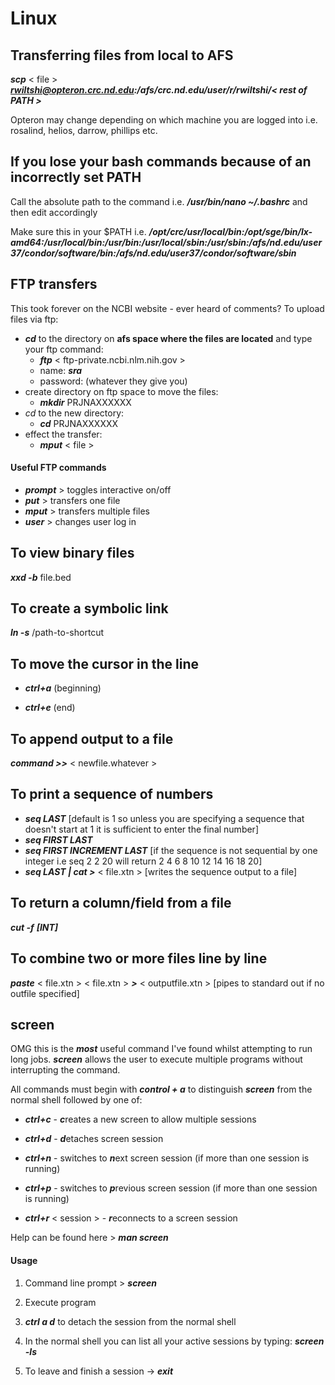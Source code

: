 # Linux

## Transferring files from local to AFS
***scp*** < file > ***rwiltshi@opteron.crc.nd.edu:/afs/crc.nd.edu/user/r/rwiltshi/< rest of PATH >***

Opteron may change depending on which machine you are logged into i.e. rosalind, helios, darrow, phillips etc.

## If you lose your bash commands because of an incorrectly set PATH
Call the absolute path to the command i.e. ***/usr/bin/nano ~/.bashrc*** and then edit accordingly

Make sure this in your $PATH i.e. ***/opt/crc/usr/local/bin:/opt/sge/bin/lx-amd64:/usr/local/bin:/usr/bin:/usr/local/sbin:/usr/sbin:/afs/nd.edu/user37/condor/software/bin:/afs/nd.edu/user37/condor/software/sbin***

## FTP transfers
This took forever on the NCBI website - ever heard of comments? To upload files via ftp:
- ***cd*** to the directory on **afs space where the files are located** and type your ftp command: 
  - ***ftp*** < ftp-private.ncbi.nlm.nih.gov >
  - name: ***sra***
  - password: (whatever they give you)
- create directory on ftp space to move the files:
  - ***mkdir*** PRJNAXXXXXX
- *cd* to the new directory:
  - ***cd*** PRJNAXXXXXX
- effect the transfer:
  - ***mput*** < file >
  
#### Useful FTP commands
  - ***prompt*** > toggles interactive on/off
  - ***put*** > transfers one file
  - ***mput*** > transfers multiple files
  - ***user*** > changes user log in

## To view binary files
***xxd -b*** file.bed

## To create a symbolic link
***ln -s*** /path-to-shortcut

## To move the cursor in the line
- ***ctrl+a*** (beginning)

- ***ctrl+e*** (end)

## To append output to a file
***command >>*** < newfile.whatever >

## To print a sequence of numbers 

- ***seq LAST***
  [default is 1 so unless you are specifying a sequence that doesn't start at 1 it is sufficient to enter the final number]
- ***seq FIRST LAST***
- ***seq FIRST INCREMENT LAST*** 
  [if the sequence is not sequential by one integer i.e seq 2 2 20 will return 2 4 6 8 10 12 14 16 18 20]
- ***seq LAST | cat >*** < file.xtn >
  [writes the sequence output to a file]

## To return a column/field from a file
***cut -f*** ***[INT]***

## To combine two or more files line by line
***paste*** < file.xtn > < file.xtn > ***>*** < outputfile.xtn > [pipes to standard out if no outfile specified]

## screen
OMG this is the ***most*** useful command I've found whilst attempting to run long jobs. ***screen*** allows the user to execute multiple programs without interrupting the command.

All commands must begin with ***control + a*** to distinguish ***screen*** from the normal shell followed by one of:

- ***ctrl+c*** - ***c***reates a new screen to allow multiple sessions

- ***ctrl+d*** - ***d***etaches screen session

- ***ctrl+n*** - switches to ***n***ext screen session (if more than one session is running)

- ***ctrl+p*** - switches to ***p***revious screen session (if more than one session is running)

- ***ctrl+r*** < session > - ***r***econnects to a screen session

Help can be found here > ***man screen***

#### Usage

   1) Command line prompt > ***screen***

   2) Execute program

   3) ***ctrl a d*** to detach the session from the normal shell
  
   4) In the normal shell you can list all your active sessions by typing: ***screen -ls***
  
   5) To leave and finish a session -> ***exit***
